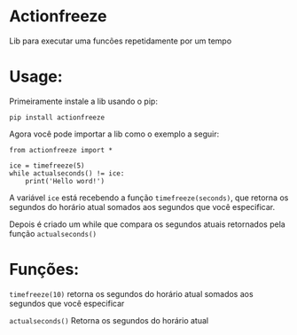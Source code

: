 # Actionfreeze
Lib para executar uma funcões repetidamente por um tempo

# Usage:

Primeiramente instale a lib usando o pip:

```
pip install actionfreeze
```

Agora você pode importar a lib como o exemplo a seguir:

```
from actionfreeze import *

ice = timefreeze(5)
while actualseconds() != ice:
    print('Hello word!')
````

A variável ```ice``` está recebendo a função ```timefreeze(seconds)```, que retorna os segundos do horário atual somados aos segundos que você especificar.  

Depois é criado um while que compara os segundos atuais retornados pela função ```actualseconds()```

# Funções:

```timefreeze(10)``` retorna os segundos do horário atual somados aos segundos que você especificar

```actualseconds()``` Retorna os segundos do horário atual

